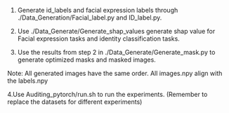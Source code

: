 1. Generate id_labels and facial expression labels through ./Data_Generation/Facial_label.py and ID_label.py.

2. Use ./Data_Generate/Generate_shap_values generate shap value for Facial expression tasks and identity classification tasks.

3. Use the results from step 2 in ./Data_Generate/Generate_mask.py to generate optimized masks and masked images.

Note: All generated images have the same order. All images.npy align with the labels.npy

4.Use Auditing_pytorch/run.sh to run the experiments. (Remember to replace the datasets for different experiments)
